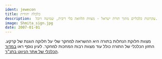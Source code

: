 ```yaml
---
ident: jewecon
title: כלכלה יהודית
description:  עקרונות כלכליים מתוך תורת ישראל - מצוות הלוואה בלי ריבית, שמיטה ויובל.
image: Shmita_sign.jpg
date: 2007-01-01
---
```

מצוות חלוקת הנחלות בתורה היא ההשראה למחקר שלי על חלוקה הוגנת של קרקע.
החזון הכלכלי של התורה כולל עוד מצוות רבות המחכות למחקר.
לעיון נוסף ראו 
[במדור הכלכלי של אתר הניווט בתנ"ך][1].

[1]: http://tora.us.fm/tnk1/msr/4klkla.html
